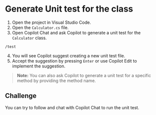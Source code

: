 # Generate Unit test for the class

1. Open the project in Visual Studio Code.
2. Open the `Calculator.cs` file.
3. Open Copilot Chat and ask Copilot to generate a unit test for the `Calculator` class.

```
/test
```
4. You will see Copilot suggest creating a new unit test file.
5. Accept the suggestion by pressing `Enter` or use Copilot Edit to implement the suggestion.
   
> **Note:** You can also ask Copilot to generate a unit test for a specific method by providing the method name.

## Challenge

You can try to follow and chat with Copilot Chat to run the unit test.